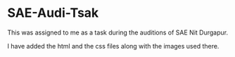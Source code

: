 # SAE-Audi-Tsak
This was assigned to me as a task during the auditions of SAE Nit Durgapur.


I have added the html and the css files along with the images used there.
